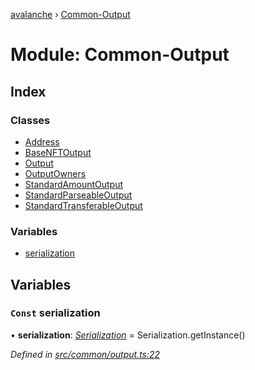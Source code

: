 [avalanche](../README.md) › [Common-Output](common_output.md)

# Module: Common-Output

## Index

### Classes

* [Address](../classes/common_output.address.md)
* [BaseNFTOutput](../classes/common_output.basenftoutput.md)
* [Output](../classes/common_output.output.md)
* [OutputOwners](../classes/common_output.outputowners.md)
* [StandardAmountOutput](../classes/common_output.standardamountoutput.md)
* [StandardParseableOutput](../classes/common_output.standardparseableoutput.md)
* [StandardTransferableOutput](../classes/common_output.standardtransferableoutput.md)

### Variables

* [serialization](common_output.md#const-serialization)

## Variables

### `Const` serialization

• **serialization**: *[Serialization](../classes/utils_serialization.serialization.md)* = Serialization.getInstance()

*Defined in [src/common/output.ts:22](https://github.com/ava-labs/avalanchejs/blob/5511161/src/common/output.ts#L22)*
